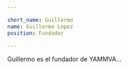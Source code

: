 ```yaml
---

short_name: Guillermo
name: Guillermo Lopez
position: Fundador

---
```

Guillermo es el fundador de YAMMVA...